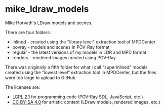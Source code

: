 # mike_ldraw_models
Mike Horvath's LDraw models and scenes.

There are four folders:

* inlined - created using the "library level" extraction tool of MPDCenter
* povray - models and scenes in POV-Ray format
* regular - the latest versions of my models in LDR and MPD format
* renders - rendered images created using POV-Ray

There was originally a fifth folder for what I call "superinlined" models created using the "lowest level" extraction tool in MPDCenter, but the files were too large to upload to GitHub.


The licenses are:

* [LGPL 2.1](https://www.gnu.org/licenses/old-licenses/lgpl-2.1.en.html) for programming code (POV-Ray SDL, JavaScript, etc.)
* [CC BY-SA 4.0](https://creativecommons.org/licenses/by-sa/4.0/legalcode) for artistic content (LDraw models, rendered images, etc.)
